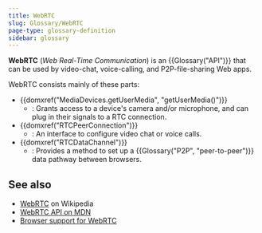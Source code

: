 ```yaml
---
title: WebRTC
slug: Glossary/WebRTC
page-type: glossary-definition
sidebar: glossary
---
```


**WebRTC** (_Web Real-Time Communication_) is an {{Glossary("API")}} that can be used by video-chat, voice-calling, and P2P-file-sharing Web apps.

WebRTC consists mainly of these parts:

- {{domxref("MediaDevices.getUserMedia", "getUserMedia()")}}
  - : Grants access to a device's camera and/or microphone, and can plug in their signals to a RTC connection.
- {{domxref("RTCPeerConnection")}}
  - : An interface to configure video chat or voice calls.
- {{domxref("RTCDataChannel")}}
  - : Provides a method to set up a {{Glossary("P2P", "peer-to-peer")}} data pathway between browsers.

## See also

- [WebRTC](https://en.wikipedia.org/wiki/WebRTC) on Wikipedia
- [WebRTC API on MDN](/en-US/docs/Web/API/WebRTC_API)
- [Browser support for WebRTC](https://caniuse.com/rtcpeerconnection)
